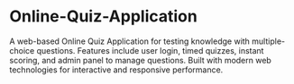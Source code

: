 # Online-Quiz-Application
A web-based Online Quiz Application for testing knowledge with multiple-choice questions. Features include user login, timed quizzes, instant scoring, and admin panel to manage questions. Built with modern web technologies for interactive and responsive performance.
